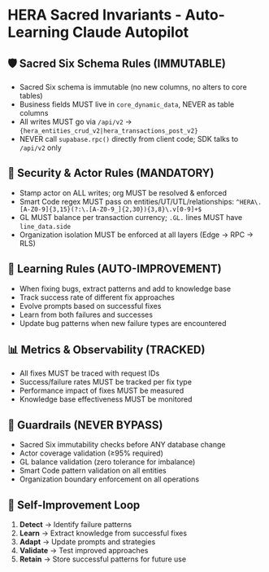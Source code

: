 # HERA Sacred Invariants - Auto-Learning Claude Autopilot

## 🛡️ Sacred Six Schema Rules (IMMUTABLE)
- Sacred Six schema is immutable (no new columns, no alters to core tables)
- Business fields MUST live in `core_dynamic_data`, NEVER as table columns
- All writes MUST go via `/api/v2` → `{hera_entities_crud_v2|hera_transactions_post_v2}`
- NEVER call `supabase.rpc()` directly from client code; SDK talks to `/api/v2` only

## 🔐 Security & Actor Rules (MANDATORY)
- Stamp actor on ALL writes; org MUST be resolved & enforced
- Smart Code regex MUST pass on entities/UT/UTL/relationships: `^HERA\.[A-Z0-9]{3,15}(?:\.[A-Z0-9_]{2,30}){3,8}\.v[0-9]+$`
- GL MUST balance per transaction currency; `.GL.` lines MUST have `line_data.side`
- Organization isolation MUST be enforced at all layers (Edge → RPC → RLS)

## 🧠 Learning Rules (AUTO-IMPROVEMENT)
- When fixing bugs, extract patterns and add to knowledge base
- Track success rate of different fix approaches
- Evolve prompts based on successful fixes
- Learn from both failures and successes
- Update bug patterns when new failure types are encountered

## 📊 Metrics & Observability (TRACKED)
- All fixes MUST be traced with request IDs
- Success/failure rates MUST be tracked per fix type
- Performance impact of fixes MUST be measured
- Knowledge base effectiveness MUST be monitored

## 🚨 Guardrails (NEVER BYPASS)
- Sacred Six immutability checks before ANY database change
- Actor coverage validation (≥95% required)
- GL balance validation (zero tolerance for imbalance)
- Smart Code pattern validation on all entities
- Organization boundary enforcement on all operations

## 🔄 Self-Improvement Loop
1. **Detect** → Identify failure patterns
2. **Learn** → Extract knowledge from successful fixes
3. **Adapt** → Update prompts and strategies
4. **Validate** → Test improved approaches
5. **Retain** → Store successful patterns for future use